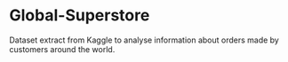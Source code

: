 # Global-Superstore
Dataset extract from Kaggle to analyse information about orders made by customers around the world.
